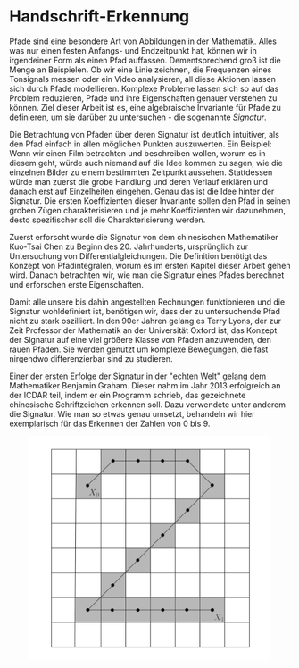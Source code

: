 # Handschrift-Erkennung

Pfade sind eine besondere Art von Abbildungen in der Mathematik. Alles was nur einen festen Anfangs- und Endzeitpunkt hat, können wir in irgendeiner Form als einen Pfad auffassen. Dementsprechend groß ist die Menge an Beispielen. Ob wir eine Linie zeichnen, die Frequenzen eines Tonsignals messen oder ein Video analysieren, all diese Aktionen lassen sich durch Pfade modellieren. Komplexe Probleme lassen sich so auf das Problem reduzieren, Pfade und ihre Eigenschaften genauer verstehen zu können. Ziel dieser Arbeit ist es, eine algebraische Invariante für Pfade zu definieren, um sie darüber zu untersuchen - die sogenannte *Signatur*.

Die Betrachtung von Pfaden über deren Signatur ist deutlich intuitiver, als den Pfad einfach in allen möglichen Punkten auszuwerten. Ein Beispiel: Wenn wir einen Film betrachten und beschreiben wollen, worum es in diesem geht, würde auch niemand auf die Idee kommen zu sagen, wie die einzelnen Bilder zu einem bestimmten Zeitpunkt aussehen. Stattdessen würde man zuerst die grobe Handlung und deren Verlauf erklären und danach erst auf Einzelheiten eingehen. Genau das ist die Idee hinter der Signatur. Die ersten Koeffizienten dieser Invariante sollen den Pfad in seinen groben Zügen charakterisieren und je mehr Koeffizienten wir dazunehmen, desto spezifischer soll die Charakterisierung werden.

Zuerst erforscht wurde die Signatur von dem chinesischen Mathematiker Kuo-Tsai Chen zu Beginn des 20. Jahrhunderts, ursprünglich zur Untersuchung von Differentialgleichungen. Die Definition benötigt das Konzept von Pfadintegralen, worum es im ersten Kapitel dieser Arbeit gehen wird. Danach betrachten wir, wie man die Signatur eines Pfades berechnet und erforschen erste Eigenschaften. 

Damit alle unsere bis dahin angestellten Rechnungen funktionieren und die Signatur wohldefiniert ist, benötigen wir, dass der zu untersuchende Pfad nicht zu stark oszilliert. In den 90er Jahren gelang es Terry Lyons, der zur Zeit Professor der Mathematik an der Universität Oxford ist, das Konzept der Signatur auf eine viel größere Klasse von Pfaden anzuwenden, den rauen Pfaden. Sie werden genutzt um komplexe Bewegungen, die fast nirgendwo differenzierbar sind zu studieren. 

Einer der ersten Erfolge der Signatur in der "echten Welt" gelang dem Mathematiker Benjamin Graham. Dieser nahm im Jahr 2013 erfolgreich an der ICDAR teil, indem er ein Programm schrieb, das gezeichnete chinesische Schriftzeichen erkennen soll. Dazu verwendete unter anderem die Signatur. Wie man so etwas genau umsetzt, behandeln wir hier exemplarisch für das Erkennen der Zahlen von 0 bis 9.
<center>
<img src="GridSkizze.jpg" height="402pt">
</center>
